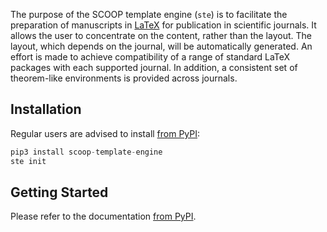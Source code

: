 The purpose of the SCOOP template engine (`ste`) is to facilitate the preparation of manuscripts in [LaTeX](https://www.latex-project.org/) for publication in scientific journals.
It allows the user to concentrate on the content, rather than the layout.
The layout, which depends on the journal, will be automatically generated.
An effort is made to achieve compatibility of a range of standard LaTeX packages with each supported journal.
In addition, a consistent set of theorem-like environments is provided across journals. 

## Installation
Regular users are advised to install [from PyPI](https://pypi.org/project/scoop-template-engine/):
```python
pip3 install scoop-template-engine
ste init
```

## Getting Started
Please refer to the documentation [from PyPI](https://pypi.org/project/scoop-template-engine/).
